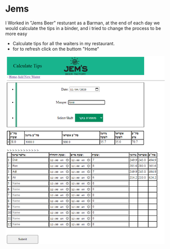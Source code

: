 # Jems
I Worked in "Jems Beer" resturant as a Barman,
at the end of each day we would calculate the tips in a binder,
and i tried to change the process to be more easy
* Calculate tips for all the waiters in my restaurant.
* for to refresh click on the buttom "Home"


![example_tips3](https://github.com/dvirtayeb/Jems/blob/master/example_tips3.png)
